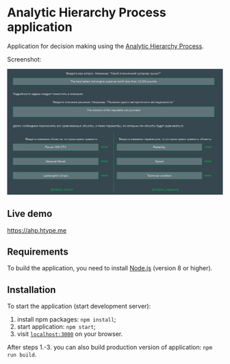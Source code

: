 # Analytic Hierarchy Process application

Application for decision making using the [Analytic Hierarchy Process](https://en.wikipedia.org/wiki/Analytic_hierarchy_process).

Screenshot:

![Application screenshot](docs/images/screenshot.jpg?raw=true)

## Live demo
https://ahp.htype.me

## Requirements
To build the application, you need to install [Node.js](https://nodejs.org) (version 8 or higher).

## Installation
To start the application (start development server):

1. install npm packages: `npm install`;
2. start application: `npm start`;
3. visit [`localhost:3000`](http://localhost:3000) on your browser.

After steps 1.-3. you can also build production version of application: `npm run build`.

